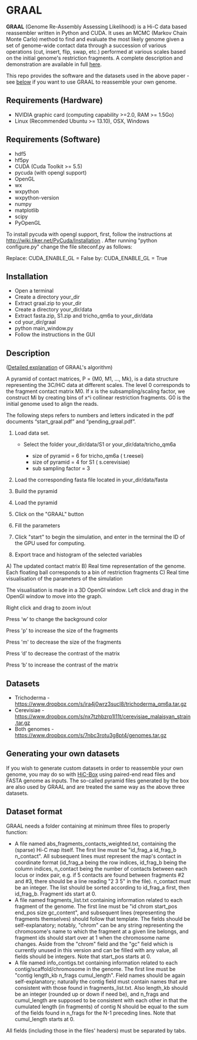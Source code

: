 GRAAL
=====

**GRAAL** (Genome Re-Assembly Assessing Likelihood) is a Hi-C data based reassembler written in Python and CUDA. It uses an MCMC (Markov Chain Monte Carlo) method to find and evaluate the most likely genome given a set of genome-wide contact data through a succession of various operations (cut, insert, flip, swap, etc.) performed at various scales based on the initial genome's restriction fragments. A complete description and demonstration are available in full [here](http://www.nature.com/ncomms/2014/141217/ncomms6695/full/ncomms6695.html).

This repo provides the software and the datasets used in the above paper - see [below](https://github.com/koszullab/GRAAL#generating-your-own-datasets) if you want to use GRAAL to reassemble your own genome.

Requirements (Hardware)
-----------------------
- NVIDIA graphic card (computing capability >=2.0, RAM >= 1.5Go)
- Linux (Recommended Ubuntu >= 13.10), OSX, Windows

Requirements (Software)
-----------------------
- hdf5
- hf5py
- CUDA (Cuda Toolkit >= 5.5)
- pycuda (with opengl support)
- OpenGL
- wx
- wxpython
- wxpython-version
- numpy
- matplotlib
- scipy
- PyOpenGL

To install pycuda with opengl support, first, follow the instructions at http://wiki.tiker.net/PyCuda/Installation .
After running "python configure.py" change the file siteconf.py as follows:

Replace:
    CUDA_ENABLE_GL = False 
by:
    CUDA_ENABLE_GL = True

Installation
------------
- Open a terminal
- Create a directory your_dir
- Extract graal.zip to your_dir
- Create a directory your_dir/data 
- Extract fasta.zip, S1.zip and tricho_qm6a to your_dir/data
- cd your_dir/graal
- python main_window.py
- Follow the instructions in the GUI

Description
-----------
([Detailed explanation](https://github.com/koszullab/GRAAL/blob/master/GRAALprinciple.pdf) of GRAAL's algorithm)

A pyramid of contact matrices, P = {M0, M1, ..., Mk}, is a data structure representing the 3C/HiC data at different scales.
The level 0 corresponds to the fragment contact matrix M0. If x is the subsampling/scaling factor, we construct Mi by creating bins of x^i collinear restriction fragments.
G0 is the initial genome used to align the reads.

The following steps refers to numbers and letters indicated in the pdf documents “start_graal.pdf” and “pending_graal.pdf”. 

1) Load data set. 
   
   - Select the folder your_dir/data/S1 or your_dir/data/tricho_qm6a
   
       - size of pyramid = 6 for tricho_qm6a ( t.reesei) 
       - size of pyramid = 4 for S1 ( s.cerevisiae)
       - sub sampling factor = 3

2) Load the corresponding fasta file located in your_dir/data/fasta
3) Build the pyramid
4) Load the pyramid 
5) Click on the "GRAAL" button
6) Fill the parameters
7) Click "start" to begin the simulation, and enter in the terminal the ID of the GPU used for computing.
8) Export trace and histogram of the selected variables



A) The updated contact matrix
B) Real time representation of the genome. Each floating ball corresponds to a bin of restriction fragments
C) Real time visualisation of the parameters of the simulation


The visualisation is made in a 3D OpenGl window.
Left click and drag in the OpenGl window to move into the graph.

Right click and drag to zoom in/out

Press ‘w’ to change the background color

Press 'p' to increase the size of the fragments

Press 'm' to decrease the size of the fragments

Press ‘d’ to decrease the contrast of the matrix

Press ‘b’ to increase the contrast of the matrix

Datasets
--------
- Trichoderma - https://www.dropbox.com/s/ira4j0wrz3sucl8/trichoderma_qm6a.tar.gz
- Cerevisiae - https://www.dropbox.com/s/nx7tzhbzrp1l11t/cerevisiae_malaisyan_strain.tar.gz
- Both genomes - https://www.dropbox.com/s/7nbc3rotu3g8pt4/genomes.tar.gz

Generating your own datasets
----------------------------

If you wish to generate custom datasets in order to reassemble your own genome, you may do so with [HiC-Box](https://github.com/koszullab/HiC-Box) using paired-end read files and FASTA genome as inputs. The so-called pyramid files generated by the box are also used by GRAAL and are treated the same way as the above three datasets.

Dataset format
--------------
GRAAL needs a folder containing at minimum three files to properly function:
- A file named abs_fragments_contacts_weighted.txt, containing the (sparse) Hi-C map itself. The first line must be "id_frag_a	id_frag_b	n_contact". All subsequent lines must represent the map's contact in coordinate format (id_frag_a being the row indices, id_frag_b being the column indices, n_contact being the number of contacts between each locus or index pair, e.g. if 5 contacts are found between fragments #2 and #3, there should be a line reading "2 3 5" in the file). n_contact must be an integer. The list should be sorted according to id_frag_a first, then id_frag_b. Fragment ids start at 0.
- A file named fragments_list.txt containing information related to each fragment of the genome. The first line must be "id	chrom	start_pos	end_pos	size	gc_content", and subsequent lines (representing the fragments themselves) should follow that template. The fields should be self-explanatory; notably, "chrom" can be any string representing the chromosome's name to which the fragment at a given line belongs, and fragment ids should start over at 1 when the chromosome name changes. Aside from the "chrom" field and the "gc" field which is currently unused in this version and can be filled with any value, all fields should be integers. Note that start_pos starts at 0.
- A file named info_contigs.txt containing information related to each contig/scaffold/chromosome in the genome. The first line must be "contig	length_kb	n_frags	cumul_length". Field names should be again self-explanatory; naturally the contig field must contain names that are consistent with those found in fragments_list.txt. Also length_kb should be an integer (rounded up or down if need be), and n_frags and cumul_length are supposed to be consistent with each other in that the cumulated length (in fragments) of contig N should be equal to the sum of the fields found in n_frags for the N-1 preceding lines. Note that cumul_length starts at 0.

All fields (including those in the files' headers) must be separated by tabs.

